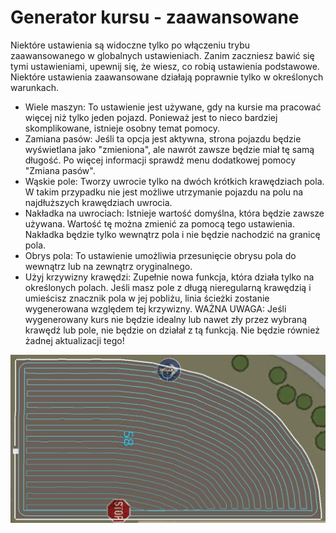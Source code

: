 # Generator kursu - zaawansowane


Niektóre ustawienia są widoczne tylko po włączeniu trybu zaawansowanego w globalnych ustawieniach.
Zanim zaczniesz bawić się tymi ustawieniami, upewnij się, że wiesz, co robią ustawienia podstawowe.
Niektóre ustawienia zaawansowane działają poprawnie tylko w określonych warunkach.

- Wiele maszyn: To ustawienie jest używane, gdy na kursie ma pracować więcej niż tylko jeden pojazd. Ponieważ jest to nieco bardziej skomplikowane, istnieje osobny temat pomocy.
- Zamiana pasów: Jeśli ta opcja jest aktywna, strona pojazdu będzie wyświetlana jako "zmieniona", ale nawrót zawsze będzie miał tę samą długość. Po więcej informacji sprawdź menu dodatkowej pomocy "Zmiana pasów".
- Wąskie pole: Tworzy uwrocie tylko na dwóch krótkich krawędziach pola. W takim przypadku nie jest możliwe utrzymanie pojazdu na polu na najdłuższych krawędziach uwrocia.
- Nakładka na uwrociach: Istnieje wartość domyślna, która będzie zawsze używana. Wartość tę można zmienić za pomocą tego ustawienia. Nakładka będzie tylko wewnątrz pola i nie będzie nachodzić na granicę pola.
- Obrys pola: To ustawienie umożliwia przesunięcie obrysu pola do wewnątrz lub na zewnątrz oryginalnego.
- Użyj krzywizny krawędzi: Zupełnie nowa funkcja, która działa tylko na określonych polach. Jeśli masz pole z długą nieregularną krawędzią i umieścisz znacznik pola w jej pobliżu, linia ścieżki zostanie wygenerowana względem tej krzywizny.
WAŻNA UWAGA: Jeśli wygenerowany kurs nie będzie idealny lub nawet zły przez wybraną krawędź lub pole, nie będzie on działał z tą funkcją. Nie będzie również żadnej aktualizacji tego!


![Image](https://raw.githubusercontent.com/Jan2903/CourseplayHelp/refs/heads/main/translation_data/baseedge_0_0_1020_545.png)

